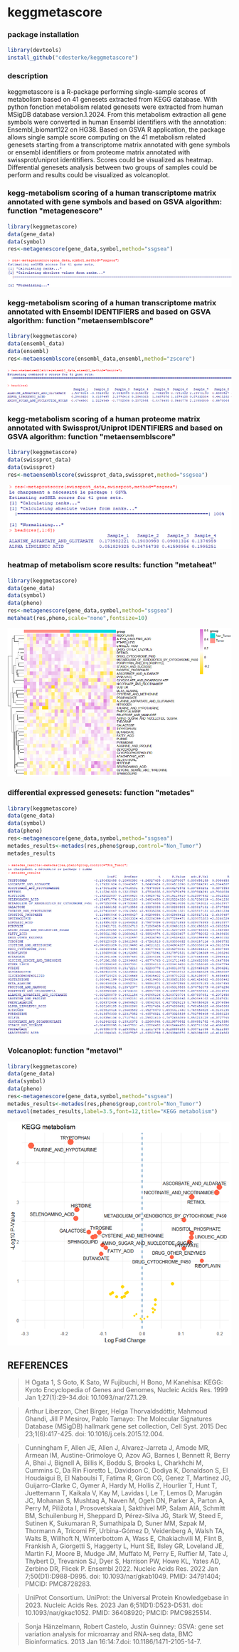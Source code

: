 # keggmetascore


### package installation
```r
library(devtools)
install_github("cdesterke/keggmetascore")
```
### description
keggmetascore is a R-package performing single-sample scores of metabolism based on 41 genesets extracted from KEGG database. With python fonction metabolism related genesets were extracted from human MSigDB database version.1.2024. From this metabolism extraction all gene symbols were converted in human Ensembl identifiers with the annotation: Ensembl_biomart122 on HG38. Based on GSVA R application, the package allows single sample score computing on the 41 metabolism related genesets starting from a transcriptome matrix annotated with gene symbols or ensembl identifiers or from proteome matrix annotated with swissprot/uniprot identitifiers. Scores could be visualized as heatmap. Differential genesets analysis between two groups of samples could be perform and results could be visualized as volcanoplot.


### kegg-metabolism scoring of a human transcriptome matrix annotated with gene symbols and based on GSVA algorithm: function "metagenescore"
```r
library(keggmetascore)
data(gene_data)
data(symbol)
res<-metagenescore(gene_data,symbol,method="ssgsea")
```
![res](https://github.com/cdesterke/keggmetascore/blob/main/metagenescore.png)



### kegg-metabolism scoring of a human transcriptome matrix annotated with Ensembl IDENTIFIERS and based on GSVA algorithm: function "metaensemblscore"
```r
library(keggmetascore)
data(ensembl_data)
data(ensembl)
res<-metaensemblscore(ensembl_data,ensembl,method="zscore")
```
![res](https://github.com/cdesterke/keggmetascore/blob/main/ensemblscore.png)


### kegg-metabolism scoring of a human proteome matrix annotated with Swissprot/Uniprot IDENTIFIERS and based on GSVA algorithm: function "metaensemblscore"
```r
library(keggmetascore)
data(swissprot_data)
data(swissprot)
res<-metaensemblscore(swissprot_data,swissprot,method="ssgsea")
```
![res](https://github.com/cdesterke/keggmetascore/blob/main/metaprotscore.png)




### heatmap of metabolism score results: function "metaheat"
```r
library(keggmetascore)
data(gene_data)
data(symbol)
data(pheno)
res<-metagenescore(gene_data,symbol,method="ssgsea")
metaheat(res,pheno,scale="none",fontsize=10)
```
![res](https://github.com/cdesterke/keggmetascore/blob/main/metaheat.png)

### differential expressed genesets: function "metades"

```r
library(keggmetascore)
data(gene_data)
data(symbol)
data(pheno)
res<-metagenescore(gene_data,symbol,method="ssgsea")
metades_results<-metades(res,pheno$group,control="Non_Tumor")
metades_results
```
![res](https://github.com/cdesterke/keggmetascore/blob/main/metades.png)


### Volcanoplot: function "metavol"

```r
library(keggmetascore)
data(gene_data)
data(symbol)
data(pheno)
res<-metagenescore(gene_data,symbol,method="ssgsea")
metades_results<-metades(res,pheno$group,control="Non_Tumor")
metavol(metades_results,label=3.5,font=12,title="KEGG metabolism")
```
![res](https://github.com/cdesterke/keggmetascore/blob/main/volcano.png)


## REFERENCES

> H Ogata  1, S Goto, K Sato, W Fujibuchi, H Bono, M Kanehisa: KEGG: Kyoto Encyclopedia of Genes and Genomes, 
Nucleic Acids Res. 1999 Jan 1;27(1):29-34.doi: 10.1093/nar/27.1.29.

> Arthur Liberzon, Chet Birger, Helga Thorvaldsdóttir, Mahmoud Ghandi, Jill P Mesirov, Pablo Tamayo: The Molecular Signatures Database (MSigDB) hallmark gene set collection, Cell Syst. 2015 Dec 23;1(6):417-425. doi: 10.1016/j.cels.2015.12.004.

> Cunningham F, Allen JE, Allen J, Alvarez-Jarreta J, Amode MR, Armean IM, Austine-Orimoloye O, Azov AG, Barnes I, Bennett R, Berry A, Bhai J, Bignell A, Billis K, Boddu S, Brooks L, Charkhchi M, Cummins C, Da Rin Fioretto L, Davidson C, Dodiya K, Donaldson S, El Houdaigui B, El Naboulsi T, Fatima R, Giron CG, Genez T, Martinez JG, Guijarro-Clarke C, Gymer A, Hardy M, Hollis Z, Hourlier T, Hunt T, Juettemann T, Kaikala V, Kay M, Lavidas I, Le T, Lemos D, Marugán JC, Mohanan S, Mushtaq A, Naven M, Ogeh DN, Parker A, Parton A, Perry M, Piližota I, Prosovetskaia I, Sakthivel MP, Salam AIA, Schmitt BM, Schuilenburg H, Sheppard D, Pérez-Silva JG, Stark W, Steed E, Sutinen K, Sukumaran R, Sumathipala D, Suner MM, Szpak M, Thormann A, Tricomi FF, Urbina-Gómez D, Veidenberg A, Walsh TA, Walts B, Willhoft N, Winterbottom A, Wass E, Chakiachvili M, Flint B, Frankish A, Giorgetti S, Haggerty L, Hunt SE, IIsley GR, Loveland JE, Martin FJ, Moore B, Mudge JM, Muffato M, Perry E, Ruffier M, Tate J, Thybert D, Trevanion SJ, Dyer S, Harrison PW, Howe KL, Yates AD, Zerbino DR, Flicek P. Ensembl 2022. Nucleic Acids Res. 2022 Jan 7;50(D1):D988-D995. doi: 10.1093/nar/gkab1049. PMID: 34791404; PMCID: PMC8728283.

> UniProt Consortium. UniProt: the Universal Protein Knowledgebase in 2023. Nucleic Acids Res. 2023 Jan 6;51(D1):D523-D531. doi: 10.1093/nar/gkac1052. PMID: 36408920; PMCID: PMC9825514.

> Sonja Hänzelmann, Robert Castelo, Justin Guinney: GSVA: gene set variation analysis for microarray and RNA-seq data, 
BMC Bioinformatics. 2013 Jan 16:14:7.doi: 10.1186/1471-2105-14-7.

